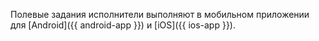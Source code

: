 
Полевые задания исполнители выполняют в мобильном приложении для [Android]({{ android-app }}) и [iOS]({{ ios-app }}).
